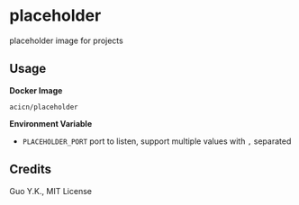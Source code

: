 # placeholder

placeholder image for projects

## Usage

**Docker Image**

`acicn/placeholder`

**Environment Variable**

* `PLACEHOLDER_PORT` port to listen, support multiple values with `,` separated

## Credits

Guo Y.K., MIT License
